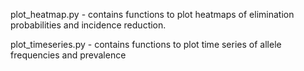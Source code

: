 plot_heatmap.py - contains functions to plot heatmaps of elimination probabilities and incidence reduction.

plot_timeseries.py - contains functions to plot time series of allele frequencies and prevalence